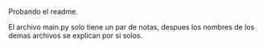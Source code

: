 Probando el readme.

El archivo main.py solo tiene un par de notas, despues los nombres de los demas archivos se explican por si solos.